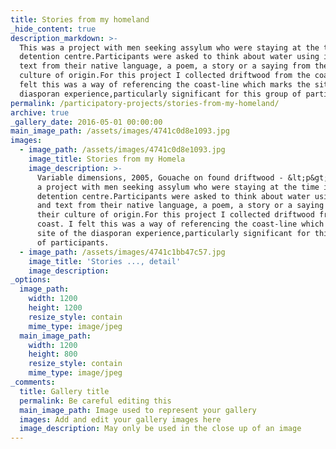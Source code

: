 ```yaml
---
title: Stories from my homeland
_hide_content: true
description_markdown: >-
  This was a project with men seeking assylum who were staying at the time in a
  detention centre.Participants were asked to think about water using images and
  text from their native language, a poem, a story or a saying from their
  culture of origin.For this project I collected driftwood from the coast. I
  felt this was a way of referencing the coast-line which marks the site of the
  diasporan experience,particularly significant for this group of participants..
permalink: /participatory-projects/stories-from-my-homeland/
archive: true
_gallery_date: 2016-05-01 00:00:00
main_image_path: /assets/images/4741c0d8e1093.jpg
images:
  - image_path: /assets/images/4741c0d8e1093.jpg
    image_title: Stories from my Homela
    image_description: >-
      Variable dimensions, 2005, Gouache on found driftwood - &lt;p&gt;This was
      a project with men seeking assylum who were staying at the time in a
      detention centre.Participants were asked to think about water using images
      and text from their native language, a poem, a story or a saying from
      their culture of origin.For this project I collected driftwood from the
      coast. I felt this was a way of referencing the coast-line which marks the
      site of the diasporan experience,particularly significant for this group
      of participants.
  - image_path: /assets/images/4741c1bb47c57.jpg
    image_title: 'Stories ..., detail'
    image_description:
_options:
  image_path:
    width: 1200
    height: 1200
    resize_style: contain
    mime_type: image/jpeg
  main_image_path:
    width: 1200
    height: 800
    resize_style: contain
    mime_type: image/jpeg
_comments:
  title: Gallery title
  permalink: Be careful editing this
  main_image_path: Image used to represent your gallery
  images: Add and edit your gallery images here
  image_description: May only be used in the close up of an image
---
```


